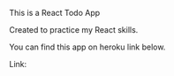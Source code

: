 This is a React Todo App

Created to practice my React skills.

You can find this app on heroku link below.

Link: 
